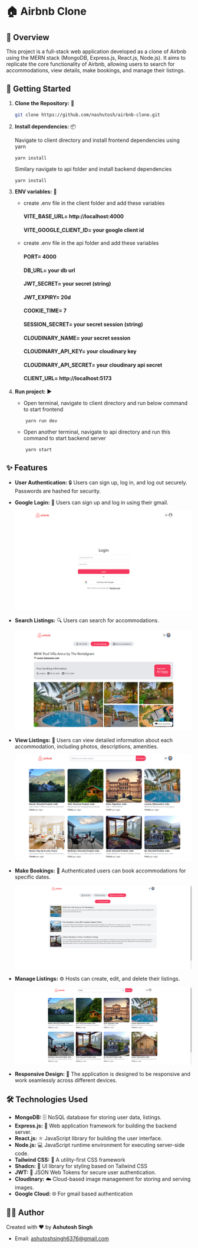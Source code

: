 # 🏠 Airbnb Clone

## 📝 Overview

This project is a full-stack web application developed as a clone of Airbnb using the MERN stack (MongoDB, Express.js, React.js, Node.js). It aims to replicate the core functionality of Airbnb, allowing users to search for accommodations, view details, make bookings, and manage their listings.

## 🚀 Getting Started

1. **Clone the Repository:** 📂

   ```bash
   git clone https://github.com/nashutosh/airbnb-clone.git
   ```

2. **Install dependencies:** 📦

   Navigate to client directory and install frontend dependencies using yarn

   ```
   yarn install
   ```

   Similary navigate to api folder and install backend dependencies

   ```
   yarn install
   ```

3. **ENV variables:** 🔐

   - create .env file in the client folder and add these variables

     #### VITE_BASE_URL= http://localhost:4000

     #### VITE_GOOGLE_CLIENT_ID= your google client id

   - create .env file in the api folder and add these variables

     #### PORT= 4000

     #### DB_URL= your db url

     #### JWT_SECRET= your secret (string)

     #### JWT_EXPIRY= 20d

     #### COOKIE_TIME= 7

     #### SESSION_SECRET= your secret session (string)

     #### CLOUDINARY_NAME= your secret session

     #### CLOUDINARY_API_KEY= your cloudinary key

     #### CLOUDINARY_API_SECRET= your cloudinary api secret

     #### CLIENT_URL= http://localhost:5173

4. **Run project:** ▶️
   - Open terminal, navigate to client directory and run below command to start frontend
   ```
       yarn run dev
   ```
   - Open another terminal, navigate to api directory and run this command to start backend server
   ```
       yarn start
   ```

## ✨ Features

- **User Authentication:** 🔒 Users can sign up, log in, and log out securely. Passwords are hashed for security.
- **Google Login:** 📧 Users can sign up and log in using their gmail.

  ![Airbnb Logo](https://github.com/nashutosh/airbnb-clone-main/blob/main/airbnb-clone-main/client/public/assets/auth.png)

- **Search Listings:** 🔍 Users can search for accommodations.

  ![Airbnb Logo](https://github.com/nashutosh/airbnb-clone-main/blob/main/airbnb-clone-main/client/public/assets/book.png)

- **View Listings:** 👀 Users can view detailed information about each accommodation, including photos, descriptions, amenities.

  ![Airbnb Logo](https://github.com/nashutosh/airbnb-clone-main/blob/main/airbnb-clone-main/client/public/assets/hero.png)

- **Make Bookings:** 📅 Authenticated users can book accommodations for specific dates.

  ![Airbnb Logo](https://github.com/nashutosh/airbnb-clone-main/blob/main/airbnb-clone-main/client/public/assets/manage.png)

- **Manage Listings:** ⚙️ Hosts can create, edit, and delete their listings.

  ![Airbnb Logo](https://github.com/nashutosh/airbnb-clone-main/blob/main/airbnb-clone-main/client/public/assets/search.png)

- **Responsive Design:** 📱 The application is designed to be responsive and work seamlessly across different devices.

## 🛠️ Technologies Used

- **MongoDB:** 🗄️ NoSQL database for storing user data, listings.
- **Express.js:** 🚂 Web application framework for building the backend server.
- **React.js:** ⚛️ JavaScript library for building the user interface.
- **Node.js:** 💻 JavaScript runtime environment for executing server-side code.
- **Tailwind CSS:** 🎨 A utility-first CSS framework
- **Shadcn:** 🎯 UI library for styling based on Tailwind CSS
- **JWT:** 🔑 JSON Web Tokens for secure user authentication.
- **Cloudinary:** ☁️ Cloud-based image management for storing and serving images.
- **Google Cloud:** 🌐 For gmail based authentication

## 👨‍💻 Author

Created with ❤️ by **Ashutosh Singh**
- Email: ashutoshsingh6376@gmail.com
